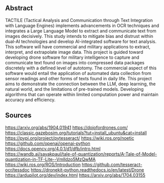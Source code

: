## Abstract 

TACTILE (Tactical Analysis and Communication through Text Integration
with Language Engines) implements advancements in OCR techniques and
integrates a Large Language Model to extract and communicate text from
images decisively. This study intends to mitigate bias and distrust
within dual-AI technologies and develop AI-integrated software for
text analysis. This software will have commercial and military
applications to extract, interpret, and extrapolate image data. This
project is guided toward developing drone software for military
intelligence to capture and communicate text found on images into
compressed data packages discretely with a defined level of
autotomy. The commercial aspect of this software would entail the
application of automated data collection from sensor readings and
other forms of texts found in daily life. This project aims to
demonstrate the connection between the LLM, deep learning, the natural
world, and the limitations of pre-trained models. Developing
algorithms that can operate within limited computation power and
maintain accuracy and efficiency.

## Sources 


https://arxiv.org/abs/1904.01941
https://dojofordrones.com/
https://classic.gazebosim.org/tutorials?tut=install_ubuntu&cat=install
https://pypi.org/project/pytesseract/
https://wiki.ros.org/noetic
https://github.com/openai/openai-python
https://docs.opencv.org/4.0.1/d1/dfb/intro.html
https://wandb.ai/sayakpaul/tale-of-quantization/reports/A-Tale-of-Model-quantization-in-TF-Lite--Vmlldzo5MzQwMA
https://wiki.ros.org/ROS/Introduction
https://github.com/tesseract-ocr/tessdoc
https://dronekit-python.readthedocs.io/en/latest/Drone
https://ardupilot.org/dev/index.html
https://arxiv.org/abs/1704.03155

